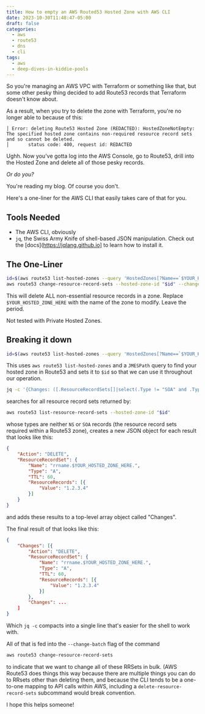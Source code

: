 ```yaml
---
title: How to empty an AWS Routed53 Hosted Zone with AWS CLI
date: 2023-10-30T11:48:47-05:00
draft: false
categories: 
  - aws
  - route53
  - dns
  - cli
tags: 
  - aws
  - deep-dives-in-kiddie-pools
---
```


So you're managing an AWS VPC with Terraform or something like that, but some
other pesky thing decided to add Route53 records that Terraform doesn't know
about.

As a result, when you try to delete the zone with Terraform, you're no longer
able to because of this:

```text
│ Error: deleting Route53 Hosted Zone (REDACTED): HostedZoneNotEmpty: The specified hosted zone contains non-required resource record sets and so cannot be deleted.
│       status code: 400, request id: REDACTED
```

Ughh. Now you've gotta log into the AWS Console, go to Route53, drill into the
Hosted Zone and delete all of those pesky records.

_Or do you?_

You're reading my blog. Of course you don't.

Here's a one-liner for the AWS CLI that easily takes care of that for you.

## Tools Needed

- The AWS CLI, obviously
- `jq`, the Swiss Army Knife of shell-based JSON manipulation. Check out the
  [docs](https://jqlang.github.io] to learn how to install it.

## The One-Liner

```sh
id=$(aws route53 list-hosted-zones --query 'HostedZones[?Name==`$YOUR_HOSTED_ZONE_HERE.`].Id' --output text); \
aws route53 change-resource-record-sets --hosted-zone-id "$id" --change-batch "$(aws route53 list-resource-record-sets --hosted-zone-id "$id" | jq -c '{Changes: ([.ResourceRecordSets[]|select(.Type != "SOA" and .Type != "NS")|{Action: "DELETE", ResourceRecordSet: .}])}')"
```

This will delete ALL non-essential resource records in a zone. Replace
`$YOUR_HOSTED_ZONE_HERE` with the name of the zone to modify. Leave the period.

Not tested with Private Hosted Zones.

## Breaking it down

```sh
id=$(aws route53 list-hosted-zones --query 'HostedZones[?Name==`$YOUR_HOSTED_ZONE_HERE.`].Id' --output text);
```

This uses `aws route53 list-hosted-zones` and a `JMESPath` query to find your
hosted zone in Route53 and sets it to `$id` so that we can use it throughout
our operation.

```sh
jq -c '{Changes: ([.ResourceRecordSets[]|select(.Type != "SOA" and .Type != "NS")|{Action: "DELETE", ResourceRecordSet: .}])}
```

searches for all resource record sets returned by:

```sh
aws route53 list-resource-record-sets --hosted-zone-id "$id"
```

whose types are neither `NS` or `SOA` records (the resource record sets required
within a Route53 zone), creates a new JSON object for each result that looks
like this:

```json
{
    "Action": "DELETE",
    "ResourceRecordSet": {
        "Name": "rrname.$YOUR_HOSTED_ZONE_HERE.",
        "Type": "A",
        "TTL": 60,
        "ResourceRecords": [{
            "Value": "1.2.3.4"
        }]
    }
}
```

and adds these results to a top-level array object called "Changes".

The final result of that looks like this:

```json
{
    "Changes": [{
        "Action": "DELETE",
        "ResourceRecordSet": {
            "Name": "rrname.$YOUR_HOSTED_ZONE_HERE.",
            "Type": "A",
            "TTL": 60,
            "ResourceRecords": [{
                "Value": "1.2.3.4"
            }]
        },
        "Changes": ...
    ] 
}
```

Which `jq -c` compacts into a single line that's easier for the shell to work
with.

All of that is fed into the `--change-batch` flag of the command

```sh
aws route53 change-resource-record-sets
```

to indicate that we want to change all of these RRSets in bulk. (AWS Route53
does things this way because there are multiple things you can do to RRsets
other than deleting them, and because the CLI tends to be a one-to-one mapping to API
calls within AWS, including a `delete-resource-record-sets` subcommand would
break convention.

I hope this helps someone!
